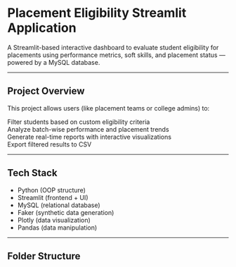 #  Placement Eligibility Streamlit Application

A Streamlit-based interactive dashboard to evaluate student eligibility for placements using performance metrics, soft skills, and placement status — powered by a MySQL database.

---

## Project Overview

This project allows users (like placement teams or college admins) to:

Filter students based on custom eligibility criteria  
Analyze batch-wise performance and placement trends  
Generate real-time reports with interactive visualizations  
Export filtered results to CSV

---

## Tech Stack

- Python (OOP structure)
- Streamlit (frontend + UI)
- MySQL (relational database)
- Faker (synthetic data generation)
- Plotly (data visualization)
- Pandas (data manipulation)

---

## Folder Structure

